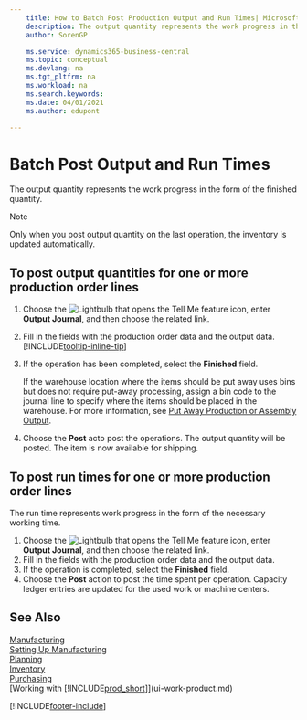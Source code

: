 ```yaml
---
    title: How to Batch Post Production Output and Run Times| Microsoft Docs
    description: The output quantity represents the work progress in the form of the finished quantity.
    author: SorenGP

    ms.service: dynamics365-business-central
    ms.topic: conceptual
    ms.devlang: na
    ms.tgt_pltfrm: na
    ms.workload: na
    ms.search.keywords:
    ms.date: 04/01/2021
    ms.author: edupont

---
```

# Batch Post Output and Run Times
The output quantity represents the work progress in the form of the finished quantity.  

> [!NOTE]
> Only when you post output quantity on the last operation, the inventory is updated automatically.  

## To post output quantities for one or more production order lines
1. Choose the ![Lightbulb that opens the Tell Me feature](media/ui-search/search_small.png "Tell me what you want to do") icon, enter **Output Journal**, and then choose the related link.  
2. Fill in the fields with the production order data and the output data. [!INCLUDE[tooltip-inline-tip](includes/tooltip-inline-tip_md.md)]
3. If the operation has been completed, select the **Finished** field.  

    If the warehouse location where the items should be put away uses bins but does not require put-away processing,  assign a bin code to the journal line to specify where the items should be placed in the warehouse. For more information, see [Put Away Production or Assembly Output](warehouse-how-to-put-away-production-output.md).  

4. Choose the **Post** acto post the operations. The output quantity will be posted. The item is now available for shipping.  

## To post run times for one or more production order lines
The run time represents work progress in the form of the necessary working time.    

1.  Choose the ![Lightbulb that opens the Tell Me feature](media/ui-search/search_small.png "Tell me what you want to do") icon, enter **Output Journal**, and then choose the related link.  
2. Fill in the fields with the production order data and the output data.  
3.  If the operation is completed, select the **Finished** field.  
4. Choose the **Post** action to post the time spent per operation. Capacity ledger entries are updated for the used work or machine centers.

## See Also  
[Manufacturing](production-manage-manufacturing.md)    
[Setting Up Manufacturing](production-configure-production-processes.md)  
[Planning](production-planning.md)      
[Inventory](inventory-manage-inventory.md)  
[Purchasing](purchasing-manage-purchasing.md)  
[Working with [!INCLUDE[prod_short](includes/prod_short.md)]](ui-work-product.md)


[!INCLUDE[footer-include](includes/footer-banner.md)]
